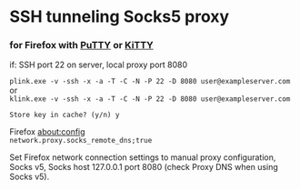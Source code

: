# SSH tunneling Socks5 proxy
### for Firefox with [PuTTY] or [KiTTY]

if: SSH port 22 on server, local proxy port 8080

`plink.exe -v -ssh -x -a -T -C -N -P 22 -D 8080 user@exampleserver.com`  
or  
`klink.exe -v -ssh -x -a -T -C -N -P 22 -D 8080 user@exampleserver.com`

`Store key in cache? (y/n) y`

Firefox <about:config>  
`network.proxy.socks_remote_dns;true`

Set Firefox network connection settings to manual proxy configuration, Socks v5, Socks host 127.0.0.1 port 8080 (check Proxy DNS when using Socks v5).


[PuTTY]: https://the.earth.li/~sgtatham/putty/latest/w32/plink.exe
[KiTTY]: https://www.9bis.net/kitty/?file=klink.exe

